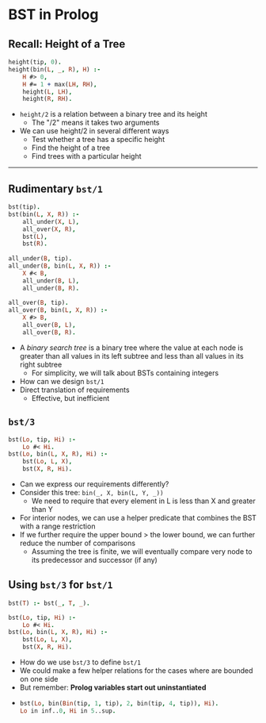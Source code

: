 # BST in Prolog

## Recall: Height of a Tree
```prolog
height(tip, 0).
height(bin(L, _, R), H) :-
	H #> 0,
	H #= 1 + max(LH, RH),
	height(L, LH),
	height(R, RH).
```
- `height/2` is a relation between a binary tree and its height
	- The "/2" means it takes two arguments
- We can use height/2 in several different ways
	- Test whether a tree has a specific height
	- Find the height of a tree
	- Find trees with a particular height

---
## Rudimentary `bst/1`
```prolog
bst(tip).
bst(bin(L, X, R)) :-
	all_under(X, L),
	all_over(X, R),
	bst(L),
	bst(R).
	
all_under(B, tip).
all_under(B, bin(L, X, R)) :-
	X #< B,
	all_under(B, L),
	all_under(B, R).
	
all_over(B, tip).
all_over(B, bin(L, X, R)) :-
	X #> B,
	all_over(B, L),
	all_over(B, R).
```

- A _binary search tree_ is a binary tree where the value at each node is greater than all values in its left subtree and less than all values in its right subtree
	- For simplicity, we will talk about BSTs containing integers
- How can we design `bst/1`
- Direct translation of requirements
	- Effective, but inefficient

## `bst/3`
```prolog
bst(Lo, tip, Hi) :-
	Lo #< Hi.
bst(Lo, bin(L, X, R), Hi) :-
	bst(Lo, L, X),
	bst(X, R, Hi).
```

- Can we express our requirements differently?
- Consider this tree: `bin(_, X, bin(L, Y, _))`
	- We need to require that every element in L is less than X and greater than Y
- For interior nodes, we can use a helper predicate that combines the BST with a range restriction
- If we further require the upper bound > the lower bound, we can further reduce the number of comparisons
	- Assuming the tree is finite, we will eventually compare very node to its predecessor and successor (if any)

## Using `bst/3` for `bst/1`
```prolog
bst(T) :- bst(_, T, _).

bst(Lo, tip, Hi) :- 
	Lo #< Hi.
bst(Lo, bin(L, X, R), Hi) :-
	bst(Lo, L, X),
	bst(X, R, Hi).
```

- How do we use `bst/3` to define `bst/1`
- We could make a few helper relations for the cases where are bounded on one side
- But remember: **Prolog variables start out uninstantiated**
- 
	```prolog
	bst(Lo, bin(Bin(tip, 1, tip), 2, bin(tip, 4, tip)), Hi).
	Lo in inf..0, Hi in 5..sup.
	```